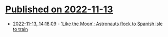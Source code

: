 # [Published on 2022-11-13](index.md)

* [2022-11-13, 14:18:09](https://news.ycombinator.com/item?id=33583283) - ['Like the Moon': Astronauts flock to Spanish isle to train](https://phys.org/news/2022-11-moon-astronauts-flock-spanish-isle.html)
